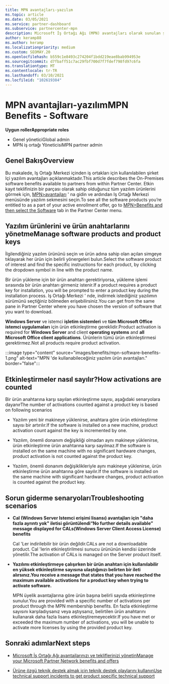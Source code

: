 ```yaml
---
title: MPN avantajları-yazılım
ms.topic: article
ms.date: 03/05/2021
ms.service: partner-dashboard
ms.subservice: partnercenter-mpn
description: Microsoft İş Ortağı Ağı (MPN) avantajları olarak sunulan şirket Içi yazılım ürünleri hakkında bilgi edinin
author: keramp88
ms.author: keramp
ms.localizationpriority: medium
ms.custom: SEOMAY.20
ms.openlocfilehash: b559c1e8493c274204f1bdd219eae8bab994953e
ms.sourcegitcommit: d7fbaff51c7ac29fbf700d7f7fdef798fd97c6fa
ms.translationtype: MT
ms.contentlocale: tr-TR
ms.lasthandoff: 03/10/2021
ms.locfileid: "102619384"
---
```

# <a name="mpn-benefits---software"></a><span data-ttu-id="c2913-103">MPN avantajları-yazılım</span><span class="sxs-lookup"><span data-stu-id="c2913-103">MPN Benefits - Software</span></span>

<span data-ttu-id="c2913-104">**Uygun roller**</span><span class="sxs-lookup"><span data-stu-id="c2913-104">**Appropriate roles**</span></span>

- <span data-ttu-id="c2913-105">Genel yönetici</span><span class="sxs-lookup"><span data-stu-id="c2913-105">Global admin</span></span>
- <span data-ttu-id="c2913-106">MPN iş ortağı Yöneticisi</span><span class="sxs-lookup"><span data-stu-id="c2913-106">MPN partner admin</span></span>

## <a name="overview"></a><span data-ttu-id="c2913-107">Genel Bakış</span><span class="sxs-lookup"><span data-stu-id="c2913-107">Overview</span></span>

<span data-ttu-id="c2913-108">Bu makalede, Iş Ortağı Merkezi içinden iş ortakları için kullanılabilen şirket Içi yazılım avantajları açıklanmaktadır.</span><span class="sxs-lookup"><span data-stu-id="c2913-108">This article describes the On-Premises software benefits available to partners from within Partner Center.</span></span> <span data-ttu-id="c2913-109">Etkin kayıt teklifinizin bir parçası olarak sahip olduğunuz tüm yazılım ürünlerini görmek için,  [MPN>avantajları](https://partner.microsoft.com/dashboard/mpn/membership/benefits/software) ' na gidin ve ardından Iş Ortağı Merkezi menüsünde yazılım sekmesini seçin.</span><span class="sxs-lookup"><span data-stu-id="c2913-109">To see all the software products you’re entitled to as a part of your active enrollment offer, go to  [MPN>Benefits and then select the Software](https://partner.microsoft.com/dashboard/mpn/membership/benefits/software) tab in the Partner Center menu.</span></span>  

## <a name="manage-software-products-and-product-keys"></a><span data-ttu-id="c2913-110">Yazılım ürünlerini ve ürün anahtarlarını yönetme</span><span class="sxs-lookup"><span data-stu-id="c2913-110">Manage software products and product keys</span></span>

<span data-ttu-id="c2913-111">İlgilendiğiniz yazılım ürününü seçin ve ürün adına sahip olan açılan simgeye tıklayarak her ürün için belirli yönergeleri bulun.</span><span class="sxs-lookup"><span data-stu-id="c2913-111">Select the software product of  interest and find the specific instructions for each product, by clicking the dropdown symbol in line with the product name.</span></span>

<span data-ttu-id="c2913-112">Bir ürün yükleme için bir ürün anahtarı gerektiriyorsa, yükleme işlemi sırasında bir ürün anahtarı girmeniz istenir.</span><span class="sxs-lookup"><span data-stu-id="c2913-112">If a product requires a product key for installation, you will be prompted to enter a product key during the installation process.</span></span> <span data-ttu-id="c2913-113">Iş Ortağı Merkezi ' nde, indirmek istediğiniz yazılımın sürümünü seçtiğiniz bölmeden erişebilirsiniz.</span><span class="sxs-lookup"><span data-stu-id="c2913-113">You can get from the same pane in Partner Center where you have chosen the version of software that you want to download.</span></span>

<span data-ttu-id="c2913-114">**Windows Server** ve istemci **işletim sistemleri** ve **tüm Microsoft Office istemci uygulamaları** için ürün etkinleştirme gereklidir.</span><span class="sxs-lookup"><span data-stu-id="c2913-114">Product activation is required for **Windows Server** and client **operating systems** and **all Microsoft Office client applications**.</span></span> <span data-ttu-id="c2913-115">Ürünlerin tümü ürün etkinleştirmesi gerektirmez.</span><span class="sxs-lookup"><span data-stu-id="c2913-115">Not all products require product activation.</span></span>

:::image type="content" source="images/benefits/mpn-software-benefits-1.png" alt-text="MPN 'de kullanabileceğiniz yazılım ürün avantajları." border="false":::

## <a name="how-activations-are-counted"></a><span data-ttu-id="c2913-117">Etkinleştirmeler nasıl sayılır?</span><span class="sxs-lookup"><span data-stu-id="c2913-117">How activations are counted</span></span>

<span data-ttu-id="c2913-118">Bir ürün anahtarına karşı sayılan etkinleştirme sayısı, aşağıdaki senaryolara dayanır</span><span class="sxs-lookup"><span data-stu-id="c2913-118">The number of activations counted against a product key is based on following scenarios</span></span>

- <span data-ttu-id="c2913-119">Yazılım yeni bir makineye yüklenirse, anahtara göre ürün etkinleştirme sayısı bir artırılır.</span><span class="sxs-lookup"><span data-stu-id="c2913-119">If the software is installed on a new machine, product activation count against the key is incremented by one.</span></span>
 
- <span data-ttu-id="c2913-120">Yazılım, önemli donanım değişikliği olmadan aynı makineye yüklenirse, ürün etkinleştirme ürün anahtarına karşı sayılmaz.</span><span class="sxs-lookup"><span data-stu-id="c2913-120">If the software is installed on the same machine with no significant hardware changes, product activation is not counted against the product key.</span></span>

- <span data-ttu-id="c2913-121">Yazılım, önemli donanım değişiklikleriyle aynı makineye yüklenirse, ürün etkinleştirme ürün anahtarına göre sayılır.</span><span class="sxs-lookup"><span data-stu-id="c2913-121">If the software is installed on the same machine with significant hardware changes, product activation is counted against the product key.</span></span>

## <a name="troubleshooting-scenarios"></a><span data-ttu-id="c2913-122">Sorun giderme senaryoları</span><span class="sxs-lookup"><span data-stu-id="c2913-122">Troubleshooting scenarios</span></span>

- <span data-ttu-id="c2913-123">**Cal (Windows Server Istemci erişimi lisansı) avantajları için "daha fazla ayrıntı yok" iletisi görüntülendi**</span><span class="sxs-lookup"><span data-stu-id="c2913-123">**“No further details available” message displayed for CALs(Windows Server Client Access License) benefits**</span></span>

    <span data-ttu-id="c2913-124">Cal 'Ler indirilebilir bir ürün değildir.</span><span class="sxs-lookup"><span data-stu-id="c2913-124">CALs are not a downloadable product.</span></span> <span data-ttu-id="c2913-125">Cal 'lerin etkinleştirilmesi sunucu ürününün kendisi üzerinde yönetilir.</span><span class="sxs-lookup"><span data-stu-id="c2913-125">The activation of CALs is managed on the Server product itself.</span></span>

- <span data-ttu-id="c2913-126">**Yazılımı etkinleştirmeye çalışırken bir ürün anahtarı için kullanılabilir en yüksek etkinleştirme sayısına ulaştığınızı belirten bir ileti alırsınız.**</span><span class="sxs-lookup"><span data-stu-id="c2913-126">**You receive a message that states that you have reached the maximum available activations for a product key when trying to activate software.**</span></span>

    <span data-ttu-id="c2913-127">MPN üyelik avantajlarına göre ürün başına belirli sayıda etkinleştirme sunulur.</span><span class="sxs-lookup"><span data-stu-id="c2913-127">You are provided with a specific number of activations per product through the MPN membership benefits.</span></span> <span data-ttu-id="c2913-128">En fazla etkinleştirme sayısını karşıladıysanız veya aştıysanız, belirtilen ürün anahtarını kullanarak daha fazla lisans etkinleştiremeyecektir.</span><span class="sxs-lookup"><span data-stu-id="c2913-128">If you have met or exceeded the maximum number of activations, you will be unable to activate more licenses by using the provided product key.</span></span>


 ## <a name="next-steps"></a><span data-ttu-id="c2913-129">Sonraki adımlar</span><span class="sxs-lookup"><span data-stu-id="c2913-129">Next steps</span></span>

- [<span data-ttu-id="c2913-130">Microsoft İş Ortağı Ağı avantajlarınızı ve tekliflerinizi yönetin</span><span class="sxs-lookup"><span data-stu-id="c2913-130">Manage your Microsoft Partner Network benefits and offers</span></span>](manage-your-partner-network-benefits.md)

- [<span data-ttu-id="c2913-131">Ürüne özgü teknik destek almak için teknik destek olaylarını kullanın</span><span class="sxs-lookup"><span data-stu-id="c2913-131">Use technical support incidents to get product specific technical support</span></span>](mpn-benefits-technical-support.md)



